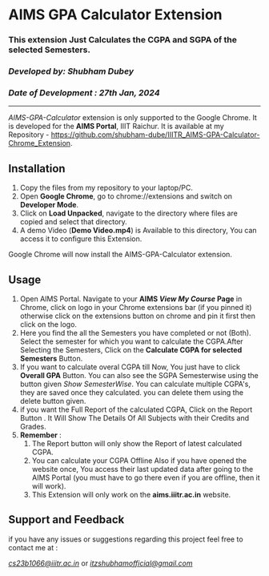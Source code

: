 
# AIMS GPA Calculator Extension
### This extension Just Calculates the CGPA and SGPA of the selected Semesters.
### *Developed by: Shubham Dubey*
### *Date of Development : 27th Jan, 2024*
-----------------------------------------------------------------------

*AIMS-GPA-Calculator* extension is only supported to the Google Chrome. It is developed for the **AIMS Portal**, IIIT Raichur. It is available at my Repository -  https://github.com/shubham-dube/IIITR_AIMS-GPA-Calculator-Chrome_Extension. 

## Installation

1. Copy the files from my repository to your laptop/PC. 
2. Open **Google Chrome**, go to chrome://extensions and switch on **Developer Mode**. 
3. Click on **Load Unpacked**, navigate to the directory where files are copied and select that directory. 
4. A demo Video (**Demo Video.mp4**) is Available to this directory, You can access it to configure this Extension.

Google Chrome will now install the AIMS-GPA-Calculator extension. 

## Usage

1. Open AIMS Portal. Navigate to your **AIMS *View My Course* Page** in Chrome, click on logo in your Chrome extensions bar (if you pinned it) otherwise click on the extensions button on chrome and pin it first then click on the logo.
2. Here you find the all the Semesters you have completed or not (Both). Select the semester for which you want to calculate the CGPA.After Selecting the Semesters, Click on the **Calculate CGPA for selected Semesters** Button.
3. If you want to calculate overal CGPA till Now, You just have to click **Overall GPA** Button. You can also see the SGPA Semesterwise using the button given *Show SemesterWise*. You can calculate multiple CGPA's, they are saved once they calculated. you can delete them using the delete button given.
4. if you want the Full Report of the calculated CGPA, Click on the Report Button . It Will Show The Details Of All Subjects with their Credits and Grades.
5. **Remember** :
    1. The Report button will only show the Report of latest calculated CGPA.
    2. You can calculate your CGPA Offline Also if you have opened the website once, You access their last updated data after going to the AIMS Portal (you must have to go there even if you are offline, then it will work).
    3. This Extension will only work on the **aims.iiitr.ac.in**  website.


## Support and Feedback

if you have any  issues or suggestions regarding this project feel free to contact me at :

*cs23b1066@iiitr.ac.in* or *itzshubhamofficial@gmail.com*